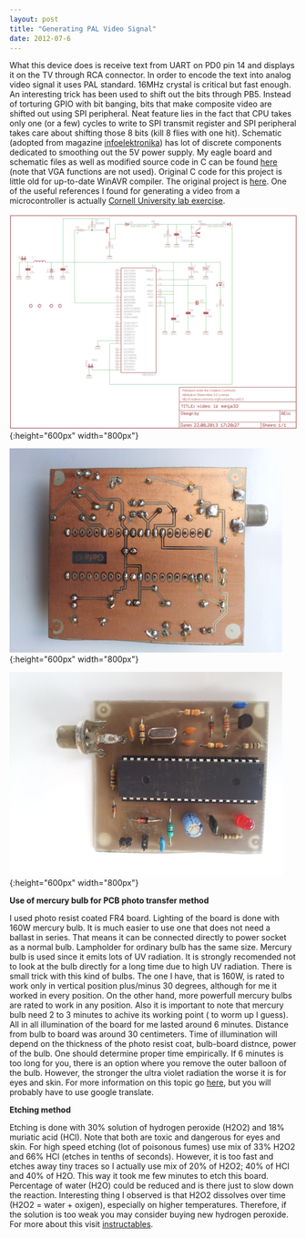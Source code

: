```yaml
---
layout: post
title: "Generating PAL Video Signal"
date: 2012-07-6
---
```


What this device does is receive text from UART on PD0 pin 14 and displays it on the TV through RCA connector. In order to encode the text into analog video signal it uses PAL standard. 16MHz crystal is critical but fast enough. An interesting trick has been used to shift out the bits through PB5. Instead of torturing GPIO with bit banging, bits that make composite video are shifted out using SPI peripheral. Neat feature lies in the fact that CPU takes only one (or a few) cycles to write to SPI transmit register and SPI peripheral takes care about shifting those 8 bits (kill 8 flies with one hit). Schematic (adopted from magazine [infoelektronika](https://www.infoelektronika.net/)) has lot of discrete components dedicated to smoothing out the 5V power supply. My eagle board and schematic files as well as modified source code in C can be found [here](https://docs.google.com/file/d/0B09AKq-XVGSoSFVHblVlRWNEVGc/edit) (note that VGA functions are not used). Original C code for this project is little old for up-to-date WinAVR compiler. The original project is [here](http://www.vga-avr.narod.ru/). One of the useful references I found for generating a video from a microcontroller is actually [Cornell University lab exercise](http://people.ece.cornell.edu/land/courses/ece4760/).

![Alt text](/assets/pal-video-schematic.png "Schematic done in Eagle"){:height="600px" width="800px"}

![Alt text](/assets/pal-video-pcb-bottom.jpg "Etching was not that terrible"){:height="600px" width="800px"}

![Alt text](/assets/pal-video-pcb-top.jpg "Component layout"){:height="600px" width="800px"}

<strong>Use of mercury bulb for PCB photo transfer method</strong>

I used photo resist coated FR4 board. Lighting of the board is done with 160W mercury bulb. It is much easier to use one that does not need a ballast in series. That means it can be connected directly to power socket as a normal bulb. Lampholder for ordinary bulb has the same size. Mercury bulb is used since it emits lots of UV radiation. It is strongly recomended not to look at the bulb directly for a long time due to high UV radiation. There is small trick with this kind of bulbs. The one I have, that is 160W, is rated to work only in vertical position plus/minus 30 degrees, although for me it worked in every position. On the other hand, more powerfull mercury bulbs are rated to work in any position. Also it is important to note that mercury bulb need 2 to 3 minutes to achive its working point ( to worm up I guess). All in all illumination of the board for me lasted around 6 minutes. Distance from bulb to board was around 30 centimeters. Time of illumination will depend on the thickness of the photo resist coat, bulb-board distnce, power of the bulb. One should determine proper time empirically. If 6 minutes is too long for you, there is an option where you remove the outer balloon of the bulb. However, the stronger the ultra violet radiation the worse it is for eyes and skin. For more information on this topic go [here](http://www.elitesecurity.org/t23768-33), but you will probably have to use google translate.

<strong>Etching method</strong>

Etching is done with 30% solution of hydrogen peroxide (H2O2) and 18% muriatic acid (HCl). Note that both are toxic and dangerous for eyes and skin. For high speed etching (lot of poisonous fumes) use mix of 33% H2O2 and 66% HCl (etches in tenths of seconds). However, it is too fast and etches away tiny traces so I actually use mix of 20% of H2O2; 40% of HCl and 40% of H2O. This way it took me few minutes to etch this board. Percentage of water (H2O) could be reduced and is there just to slow down the reaction. Interesting thing I observed is that H2O2 dissolves over time (H2O2 = water + oxigen), especially on higher temperatures. Therefore, if the solution is too weak you may consider buying new hydrogen peroxide. For more about this visit [instructables](http://www.instructables.com/id/Stop-using-Ferric-Chloride-etchant!--A-better-etc/).
